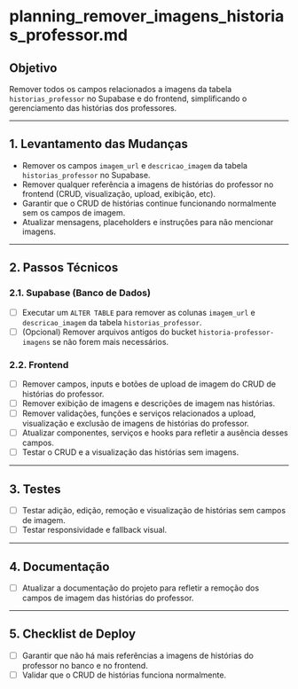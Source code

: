 # planning_remover_imagens_historias_professor.md

## Objetivo

Remover todos os campos relacionados a imagens da tabela `historias_professor` no Supabase e do frontend, simplificando o gerenciamento das histórias dos professores.

---

## 1. Levantamento das Mudanças

- Remover os campos `imagem_url` e `descricao_imagem` da tabela `historias_professor` no Supabase.
- Remover qualquer referência a imagens de histórias do professor no frontend (CRUD, visualização, upload, exibição, etc).
- Garantir que o CRUD de histórias continue funcionando normalmente sem os campos de imagem.
- Atualizar mensagens, placeholders e instruções para não mencionar imagens.

---

## 2. Passos Técnicos

### 2.1. Supabase (Banco de Dados)
- [ ] Executar um `ALTER TABLE` para remover as colunas `imagem_url` e `descricao_imagem` da tabela `historias_professor`.
- [ ] (Opcional) Remover arquivos antigos do bucket `historia-professor-imagens` se não forem mais necessários.

### 2.2. Frontend
- [ ] Remover campos, inputs e botões de upload de imagem do CRUD de histórias do professor.
- [ ] Remover exibição de imagens e descrições de imagem nas histórias.
- [ ] Remover validações, funções e serviços relacionados a upload, visualização e exclusão de imagens de histórias do professor.
- [ ] Atualizar componentes, serviços e hooks para refletir a ausência desses campos.
- [ ] Testar o CRUD e a visualização das histórias sem imagens.

---

## 3. Testes
- [ ] Testar adição, edição, remoção e visualização de histórias sem campos de imagem.
- [ ] Testar responsividade e fallback visual.

---

## 4. Documentação
- [ ] Atualizar a documentação do projeto para refletir a remoção dos campos de imagem das histórias do professor.

---

## 5. Checklist de Deploy
- [ ] Garantir que não há mais referências a imagens de histórias do professor no banco e no frontend.
- [ ] Validar que o CRUD de histórias funciona normalmente. 